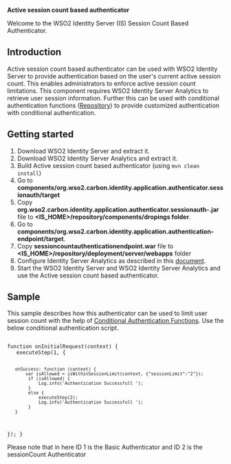 
**Active session count based authenticator**

Welcome to the WSO2 Identity Server (IS) Session Count Based Authenticator. 

## Introduction

Active session count based authenticator can be used with WSO2 Identity Server to provide authentication based on the user's current active session count. This enables administrators to enforce active session count limitations. This component requires WSO2 Identity Server Analytics to retrieve user session information. Further this can be used with conditional authentication functions ([Repository](https://github.com/wso2-extensions/identity-conditional-auth-functions)) to provide customized authentication with conditional authentication. 

## Getting started
1. Download WSO2 Identity Server and extract it.
2. Download WSO2 Identity Server Analytics and  extract it.
3. Build Active session count based authenticator (using `mvn clean install`)
4. Go to **components/org.wso2.carbon.identity.application.authenticator.sessionauth/target**
5. Copy **org.wso2.carbon.identity.application.authenticator.sessionauth-<version>.jar** file to **<IS_HOME>/repository/components/dropings folder**.
6. Go to **components/org.wso2.carbon.identity.application.authentication-endpoint/target**.
7. Copy **sessioncountauthenticationendpoint.war** file to **<IS_HOME>/repository/deployment/server/webapps** folder
8. Configure Identity Server Analytics as described in this [document](https://docs.wso2.com/display/IS550/Prerequisites+to+Publish+Statistics).
9. Start the WSO2 Identity Server and WSO2 Identity Server Analytics and use the Active session count based authenticator.

## Sample
This sample describes how this authenticator can be used to limit user session count with the help of [Conditional Authentication Functions](https://github.com/wso2-extensions/identity-conditional-auth-functions). Use the below conditional authentication script.

<code>
function onInitialRequest(context) {
   executeStep(1, {
   
       onSuccess: function (context) {
           var isAllowed = isWithinSessionLimit(context, {"sessionLimit":"2"});
            if (isAllowed) {
                Log.info('Authentication Successfull ');
            }
            else {
                executeStep(2);
                Log.info('Authentication Successfull ');
            }
       }
   });
}
</code>

Please note that in here ID 1 is the Basic Authenticator and ID 2 is the sessionCount Authenticator
